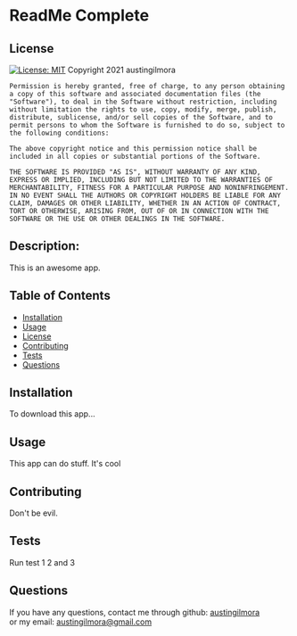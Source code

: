 # ReadMe Complete

  ## License
  [![License: MIT](https://img.shields.io/badge/License-MIT-yellow.svg)](https://opensource.org/licenses/MIT)
    Copyright 2021 austingilmora

    Permission is hereby granted, free of charge, to any person obtaining a copy of this software and associated documentation files (the "Software"), to deal in the Software without restriction, including without limitation the rights to use, copy, modify, merge, publish, distribute, sublicense, and/or sell copies of the Software, and to permit persons to whom the Software is furnished to do so, subject to the following conditions:

    The above copyright notice and this permission notice shall be included in all copies or substantial portions of the Software.

    THE SOFTWARE IS PROVIDED "AS IS", WITHOUT WARRANTY OF ANY KIND, EXPRESS OR IMPLIED, INCLUDING BUT NOT LIMITED TO THE WARRANTIES OF MERCHANTABILITY, FITNESS FOR A PARTICULAR PURPOSE AND NONINFRINGEMENT. IN NO EVENT SHALL THE AUTHORS OR COPYRIGHT HOLDERS BE LIABLE FOR ANY CLAIM, DAMAGES OR OTHER LIABILITY, WHETHER IN AN ACTION OF CONTRACT, TORT OR OTHERWISE, ARISING FROM, OUT OF OR IN CONNECTION WITH THE SOFTWARE OR THE USE OR OTHER DEALINGS IN THE SOFTWARE.


    
    
 
  ## Description:
  
   This is an awesome app.
  
  ## Table of Contents


  
* [Installation](#installation)
* [Usage](#usage)
* [License](#license)
* [Contributing](#contributing)
* [Tests](#tests)
* [Questions](#questions)
  
## Installation
  To download this app...
  
## Usage
  This app can do stuff. It's cool
  
## Contributing
  Don't be evil.
  
## Tests
  Run test 1 2 and 3
  
## Questions
If you have any questions, contact me through github:
  <a href='https://github.com/austingilmora'>austingilmora</a><br>
or my email:
  <a href='mailto:austingilmora@gmail.com'>austingilmora@gmail.com</a>

